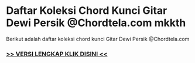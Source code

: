 
 # Daftar Koleksi Chord  Kunci Gitar Dewi Persik @Chordtela.com mkkth


Berikut adalah daftar koleksi chord  kunci Gitar Dewi Persik @Chordtela.com

###  <a href="https://shortlighzx.web.app?sq=Daftar Koleksi Chord  Kunci Gitar Dewi Persik @Chordtela.com"> >> VERSI LENGKAP KLIK DISINI << </a>
